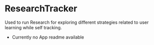 # ResearchTracker

Used to run Research for exploring different strategies related to user learning while self tracking.

- Currently no App readme available
